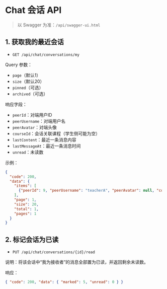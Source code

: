 # Chat 会话 API

> 以 Swagger 为准：`/api/swagger-ui.html`

## 1. 获取我的最近会话
- `GET /api/chat/conversations/my`

Query 参数：
- `page`（默认1）
- `size`（默认20）
- `pinned`（可选）
- `archived`（可选）

响应字段：
- `peerId`：对端用户ID
- `peerUsername`：对端用户名
- `peerAvatar`：对端头像
- `courseId`：会话关联课程（学生侧可能为空）
- `lastContent`：最近一条消息内容
- `lastMessageAt`：最近一条消息时间
- `unread`：未读数

示例：
```json
{
  "code": 200,
  "data": {
    "items": [
      {"peerId": 9, "peerUsername": "teacherA", "peerAvatar": null, "courseId": 101, "lastContent": "收到", "lastMessageAt": "2025-09-06T12:00:00Z", "unread": 0}
    ],
    "page": 1,
    "size": 20,
    "total": 1,
    "pages": 1
  }
}
```

## 2. 标记会话为已读
- `PUT /api/chat/conversations/{id}/read`

说明：将该会话中“我为接收者”的消息全部置为已读，并返回剩余未读数。

响应：
```json
{ "code": 200, "data": { "marked": 5, "unread": 0 } }
```


